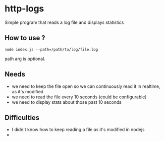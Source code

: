 # http-logs
 Simple program that reads a log file and displays statistics

## How to use ?
    node index.js --path=/path/to/log/file.log
path arg is optional.

## Needs

- we need to keep the file open so we can continuously read it in realtime, as it's modified
- we need to read the file every 10 seconds (could be configurable)
- we need to display stats about those past 10 seconds

## Difficulties
- I didn't know how to keep reading a file as it's modified in nodejs
- 